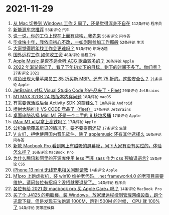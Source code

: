# 2021-11-29

1. [从 Mac 切换到 Windows 工作 2 周了，还是觉得浑身不自在](https://www.v2ex.com/t/818671) `112条评论` `程序员`
1. [新能源车求推荐](https://www.v2ex.com/t/818730) `58条评论` `汽车`
1. [说一说，你的工位上现在上面有些啥，我先来](https://www.v2ex.com/t/818620) `56条评论` `问与答`
1. [毕业快十年，我依旧初心不改，一如刚刚参加工作那般](https://www.v2ex.com/t/818629) `52条评论` `生活`
1. [大家觉得明年找工作会更难吗？](https://www.v2ex.com/t/818663) `51条评论` `职场话题`
1. [国外远程工作 如何收工资](https://www.v2ex.com/t/818621) `48条评论` `远程工作`
1. [Apple Music 是否不适合听 ACG 歌曲较多的？](https://www.v2ex.com/t/818636) `36条评论` `Apple`
1. [2022 年渐渐逼近了，看了下年初立下的目标，剩下的时间不多了。你们呢？](https://www.v2ex.com/t/818779) `27条评论` `2021`
1. [咸鱼出现大量苹果员工 85 折买新 MBP。还有 75 折的。这些安全么？](https://www.v2ex.com/t/818724) `21条评论` `Apple`
1. [JetBrains 对标 Visual Studio Code 的产品来了 - Fleet](https://www.v2ex.com/t/818791) `20条评论` `JetBrains`
1. [M1 MAX 32GB 24 核版本内存问题](https://www.v2ex.com/t/818808) `18条评论` `macOS`
1. [有需要保活或后台 Activity SDK 的童鞋么？](https://www.v2ex.com/t/818707) `18条评论` `Android`
1. [喷射大脑推出 VS CODE 竞品了（fleet）](https://www.v2ex.com/t/818789) `17条评论` `JetBrains`
1. [桌面电脑选择 Mini M1 还是一个二手的 8 核垃圾桶](https://www.v2ex.com/t/818787) `17条评论` `Apple`
1. [iMac M1 可以拿上高铁吗？](https://www.v2ex.com/t/818744) `17条评论` `Apple`
1. [公积金能覆盖房贷的情况下，要不要提前还贷](https://www.v2ex.com/t/818693) `17条评论` `生活`
1. [V 友们，拒绝使用国内音乐软件，除了 applemusic 还有其他选择么](https://www.v2ex.com/t/818729) `16条评论` `问与答`
1. [新款 Macbook Pro 看到网上有磁吸的屏幕膜，问下大家有没有买过的，体验怎么样？](https://www.v2ex.com/t/818622) `16条评论` `MacBook Pro`
1. [为什么腾讯和阿里的开源库使用 less 而非 sass 作为 css 预编译语言?](https://www.v2ex.com/t/818646) `15条评论` `CSS`
1. [iPhone 13 mini 无线充电相关问题请教](https://www.v2ex.com/t/818755) `14条评论` `Apple`
1. [M1pro 上跑虚拟机，装 win10 维护老代码，.net framework4.0 的老项目需要维护，请问各位有招吗？没招就要退货了。](https://www.v2ex.com/t/818726) `14条评论` `程序员`
1. [各位有给 2021 款 macbook pro 买 Apple Care+ 吗？](https://www.v2ex.com/t/818679) `14条评论` `MacBook Pro`
1. [买了个 J4125 的电脑棒，装 Windows，放家里远程控制管理网络设备，跑个迅雷下载，但是发现无法跑满 1000M，跑到 500M 的时候， CPU 就 100%了](https://www.v2ex.com/t/818639) `14条评论` `宽带症候群`
